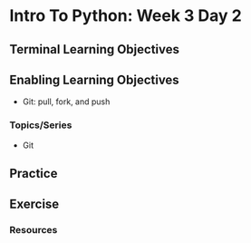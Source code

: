 # Intro To Python: Week 3 Day 2

## Terminal Learning Objectives

## Enabling Learning Objectives
- Git: pull, fork, and push 
### Topics/Series
- Git 


## Practice

## Exercise

### Resources
